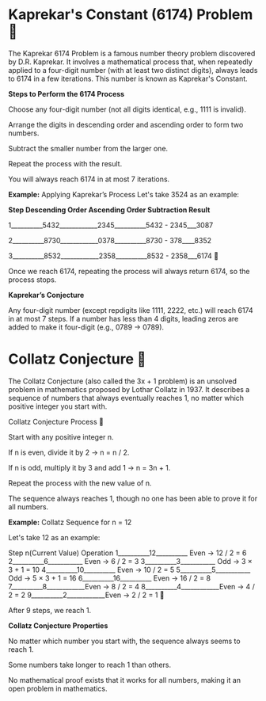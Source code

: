 # Kaprekar's Constant (6174) Problem 🚀

The Kaprekar 6174 Problem is a famous number theory problem discovered by D.R. Kaprekar. It involves a mathematical process that, when repeatedly applied to a four-digit number (with at least two distinct digits), always leads to 6174 in a few iterations. This number is known as Kaprekar's Constant.

**Steps to Perform the 6174 Process**

Choose any four-digit number (not all digits identical, e.g., 1111 is invalid).

Arrange the digits in descending order and ascending order to form two numbers.

Subtract the smaller number from the larger one.

Repeat the process with the result.

You will always reach 6174 in at most 7 iterations.

**Example:** Applying Kaprekar’s Process
Let's take 3524 as an example:

**Step	Descending Order	Ascending Order	 Subtraction	Result**

  1__________5432____________2345__________5432 - 2345___3087

  2__________8730____________0378__________8730 - 378____8352

  3__________8532____________2358__________8532 - 2358___6174 🎉

Once we reach 6174, repeating the process will always return 6174, so the process stops.

**Kaprekar’s Conjecture**

Any four-digit number (except repdigits like 1111, 2222, etc.) will reach 6174 in at most 7 steps.
If a number has less than 4 digits, leading zeros are added to make it four-digit (e.g., 0789 → 0789).

# Collatz Conjecture 🚀

The Collatz Conjecture (also called the 3x + 1 problem) is an unsolved problem in mathematics proposed by Lothar Collatz in 1937. It describes a sequence of numbers that always eventually reaches 1, no matter which positive integer you start with.

Collatz Conjecture Process 🔢

Start with any positive integer n.

If n is even, divide it by 2 → n = n / 2.

If n is odd, multiply it by 3 and add 1 → n = 3n + 1.

Repeat the process with the new value of n.

The sequence always reaches 1, though no one has been able to prove it for all numbers.

**Example:** Collatz Sequence for n = 12

Let's take 12 as an example:

Step	n(Current Value)	 Operation
1__________12__________	Even → 12 / 2 = 6
2__________6___________	Even → 6 / 2 = 3
3__________3___________	Odd → 3 × 3 + 1 = 10
4__________10__________	Even → 10 / 2 = 5
5__________5___________	Odd → 5 × 3 + 1 = 16
6__________16__________	Even → 16 / 2 = 8
7__________8____________Even → 8 / 2 = 4
8__________4____________Even → 4 / 2 = 2
9__________2____________Even → 2 / 2 = 1 🎉

After 9 steps, we reach 1.

**Collatz Conjecture Properties**

No matter which number you start with, the sequence always seems to reach 1.

Some numbers take longer to reach 1 than others.

No mathematical proof exists that it works for all numbers, making it an open problem in mathematics.

